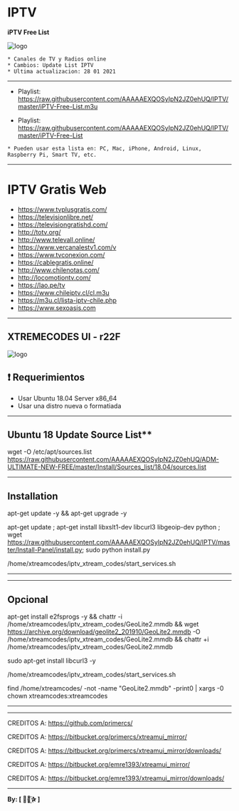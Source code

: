 ﻿# IPTV
 
**iPTV Free List**

![logo](https://github.com/AAAAAEXQOSyIpN2JZ0ehUQ/IPTV/blob/master/Imagenes/IPTV.jpg)
 
```
* Canales de TV y Radios online
* Cambios: Update List IPTV
* Ultima actualizacion: 28 01 2021 

```
-------------------------------------------------------------------------------

* Playlist: https://raw.githubusercontent.com/AAAAAEXQOSyIpN2JZ0ehUQ/IPTV/master/iPTV-Free-List.m3u

* Playlist: https://raw.githubusercontent.com/AAAAAEXQOSyIpN2JZ0ehUQ/IPTV/master/iPTV-Free-List

```
* Pueden usar esta lista en: PC, Mac, iPhone, Android, Linux, Raspberry Pi, Smart TV, etc.
```
-------------------------------------------------------------------------------

# IPTV Gratis Web

* https://www.tvplusgratis.com/
* https://televisionlibre.net/
* https://televisiongratishd.com/
* http://totv.org/
* http://www.televall.online/
* https://www.vercanalestv1.com/v
* https://www.tvconexion.com/
* https://cablegratis.online/
* http://www.chilenotas.com/
* http://locomotiontv.com/
* https://lao.pe/tv
* https://www.chileiptv.cl/cl.m3u
* https://m3u.cl/lista-iptv-chile.php
* https://www.sexoasis.com

-------------------------------------------------------------------------------

## XTREMECODES UI - r22F

![logo](https://github.com/AAAAAEXQOSyIpN2JZ0ehUQ/IPTV/blob/master/Imagenes/Xtreme-UI.png)

## :heavy_exclamation_mark: Requerimientos 

* Usar Ubuntu 18.04 Server x86_64
* Usar una distro nueva o formatiada

-------------------------------------------------------------------------------

## Ubuntu 18 Update Source List**

wget -O /etc/apt/sources.list https://raw.githubusercontent.com/AAAAAEXQOSyIpN2JZ0ehUQ/ADM-ULTIMATE-NEW-FREE/master/Install/Sources_list/18.04/sources.list

-------------------------------------------------------------------------------

## Installation

apt-get update -y && apt-get upgrade -y

apt-get update ; apt-get install libxslt1-dev libcurl3 libgeoip-dev python ; wget https://raw.githubusercontent.com/AAAAAEXQOSyIpN2JZ0ehUQ/IPTV/master/Install-Panel/install.py; sudo python install.py


/home/xtreamcodes/iptv_xtream_codes/start_services.sh

-------------------------------------------------------------------------------
-------------------------------------------------------------------------------

## Opcional

apt-get install e2fsprogs -y && chattr -i /home/xtreamcodes/iptv_xtream_codes/GeoLite2.mmdb && wget https://archive.org/download/geolite2_201910/GeoLite2.mmdb -O /home/xtreamcodes/iptv_xtream_codes/GeoLite2.mmdb && chattr +i /home/xtreamcodes/iptv_xtream_codes/GeoLite2.mmdb


sudo apt-get install libcurl3 -y


/home/xtreamcodes/iptv_xtream_codes/start_services.sh


find /home/xtreamcodes/ -not -name "GeoLite2.mmdb" -print0 | xargs -0 chown xtreamcodes:xtreamcodes

-------------------------------------------------------------------------------
-------------------------------------------------------------------------------

CREDITOS A: https://github.com/primercs/

CREDITOS A: https://bitbucket.org/primercs/xtreamui_mirror/

CREDITOS A: https://bitbucket.org/primercs/xtreamui_mirror/downloads/

CREDITOS A: https://bitbucket.org/emre1393/xtreamui_mirror/

CREDITOS A: https://bitbucket.org/emre1393/xtreamui_mirror/downloads/

-------------------------------------------------------------------------------

**By: [  ⃘⃤꙰✰ ]**
